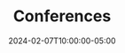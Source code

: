 ---
title: "Conferences"
date: 2024-02-07T10:00:00-05:00
lastmod: 2024-08-14T10:00:00-05:00
draft: false
weight: 50
pinned: false
homepage: false
contributors: []
---